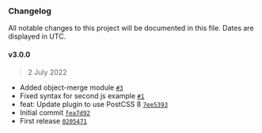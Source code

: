 ### Changelog

All notable changes to this project will be documented in this file. Dates are displayed in UTC.

#### v3.0.0

> 2 July 2022

- Added object-merge module [`#3`](https://github.com/johnie/postcss-crip/pull/3)
- Fixed syntax for second js example [`#1`](https://github.com/johnie/postcss-crip/pull/1)
- feat: Update plugin to use PostCSS 8 [`7ee5393`](https://github.com/johnie/postcss-crip/commit/7ee53938c2d7d5e182191582d6bd9cfce7abfad5)
- Initial commit [`fea7d92`](https://github.com/johnie/postcss-crip/commit/fea7d92571ffe9cd33b20cb53aa8f55d394d01ef)
- First release [`0205471`](https://github.com/johnie/postcss-crip/commit/0205471126332e35e2bedf309a563410e9c97ae3)
